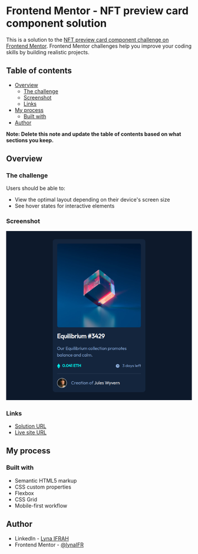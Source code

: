 # Frontend Mentor - NFT preview card component solution

This is a solution to the [NFT preview card component challenge on Frontend Mentor](https://www.frontendmentor.io/challenges/nft-preview-card-component-SbdUL_w0U). Frontend Mentor challenges help you improve your coding skills by building realistic projects. 

## Table of contents

- [Overview](#overview)
  - [The challenge](#the-challenge)
  - [Screenshot](#screenshot)
  - [Links](#links)
- [My process](#my-process)
  - [Built with](#built-with)
- [Author](#author)

**Note: Delete this note and update the table of contents based on what sections you keep.**

## Overview

### The challenge

Users should be able to:

- View the optimal layout depending on their device's screen size
- See hover states for interactive elements

### Screenshot

![](./images/Snapshot.png)

### Links

- [Solution URL](https://www.frontendmentor.io/solutions/nft-card-using-flexbox-Cz7oLbgX2K)
- [Live site URL](https://lynaifr.github.io/nft-preview-card/)

## My process

### Built with

- Semantic HTML5 markup
- CSS custom properties
- Flexbox
- CSS Grid
- Mobile-first workflow


## Author

- LinkedIn - [Lyna IFRAH](https://www.linkedin.com/in/lyna-ifrah-8a1871237/)
- Frontend Mentor - [@lynaIFR](https://www.frontendmentor.io/profile/lynaIFR)